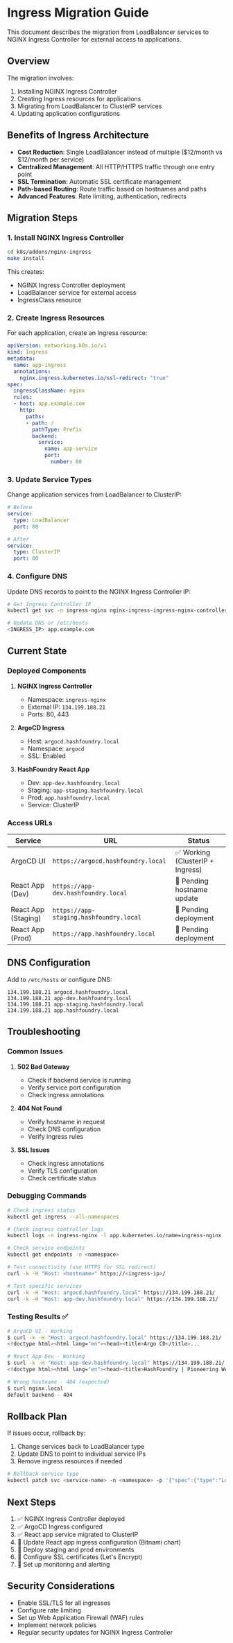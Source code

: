 # Ingress Migration Guide

This document describes the migration from LoadBalancer services to NGINX Ingress Controller for external access to applications.

## Overview

The migration involves:
1. Installing NGINX Ingress Controller
2. Creating Ingress resources for applications
3. Migrating from LoadBalancer to ClusterIP services
4. Updating application configurations

## Benefits of Ingress Architecture

- **Cost Reduction**: Single LoadBalancer instead of multiple ($12/month vs $12/month per service)
- **Centralized Management**: All HTTP/HTTPS traffic through one entry point
- **SSL Termination**: Automatic SSL certificate management
- **Path-based Routing**: Route traffic based on hostnames and paths
- **Advanced Features**: Rate limiting, authentication, redirects

## Migration Steps

### 1. Install NGINX Ingress Controller

```bash
cd k8s/addons/nginx-ingress
make install
```

This creates:
- NGINX Ingress Controller deployment
- LoadBalancer service for external access
- IngressClass resource

### 2. Create Ingress Resources

For each application, create an Ingress resource:

```yaml
apiVersion: networking.k8s.io/v1
kind: Ingress
metadata:
  name: app-ingress
  annotations:
    nginx.ingress.kubernetes.io/ssl-redirect: "true"
spec:
  ingressClassName: nginx
  rules:
  - host: app.example.com
    http:
      paths:
      - path: /
        pathType: Prefix
        backend:
          service:
            name: app-service
            port:
              number: 80
```

### 3. Update Service Types

Change application services from LoadBalancer to ClusterIP:

```yaml
# Before
service:
  type: LoadBalancer
  port: 80

# After
service:
  type: ClusterIP
  port: 80
```

### 4. Configure DNS

Update DNS records to point to the NGINX Ingress Controller IP:

```bash
# Get Ingress Controller IP
kubectl get svc -n ingress-nginx nginx-ingress-ingress-nginx-controller

# Update DNS or /etc/hosts
<INGRESS_IP> app.example.com
```

## Current State

### Deployed Components

1. **NGINX Ingress Controller**
   - Namespace: `ingress-nginx`
   - External IP: `134.199.188.21`
   - Ports: 80, 443

2. **ArgoCD Ingress**
   - Host: `argocd.hashfoundry.local`
   - Namespace: `argocd`
   - SSL: Enabled

3. **HashFoundry React App**
   - Dev: `app-dev.hashfoundry.local`
   - Staging: `app-staging.hashfoundry.local`
   - Prod: `app.hashfoundry.local`
   - Service: ClusterIP

### Access URLs

| Service | URL | Status |
|---------|-----|--------|
| ArgoCD UI | `https://argocd.hashfoundry.local` | ✅ Working (ClusterIP + Ingress) |
| React App (Dev) | `https://app-dev.hashfoundry.local` | 🔄 Pending hostname update |
| React App (Staging) | `https://app-staging.hashfoundry.local` | 🔄 Pending deployment |
| React App (Prod) | `https://app.hashfoundry.local` | 🔄 Pending deployment |

## DNS Configuration

Add to `/etc/hosts` or configure DNS:

```
134.199.188.21 argocd.hashfoundry.local
134.199.188.21 app-dev.hashfoundry.local
134.199.188.21 app-staging.hashfoundry.local
134.199.188.21 app.hashfoundry.local
```

## Troubleshooting

### Common Issues

1. **502 Bad Gateway**
   - Check if backend service is running
   - Verify service port configuration
   - Check ingress annotations

2. **404 Not Found**
   - Verify hostname in request
   - Check DNS configuration
   - Verify ingress rules

3. **SSL Issues**
   - Check ingress annotations
   - Verify TLS configuration
   - Check certificate status

### Debugging Commands

```bash
# Check ingress status
kubectl get ingress --all-namespaces

# Check ingress controller logs
kubectl logs -n ingress-nginx -l app.kubernetes.io/name=ingress-nginx

# Check service endpoints
kubectl get endpoints -n <namespace>

# Test connectivity (use HTTPS for SSL redirect)
curl -k -H "Host: <hostname>" https://<ingress-ip>/

# Test specific services
curl -k -H "Host: argocd.hashfoundry.local" https://134.199.188.21/
curl -k -H "Host: app-dev.hashfoundry.local" https://134.199.188.21/
```

### Testing Results ✅

```bash
# ArgoCD UI - Working
$ curl -k -H "Host: argocd.hashfoundry.local" https://134.199.188.21/
<!doctype html><html lang="en"><head><title>Argo CD</title>...

# React App Dev - Working  
$ curl -k -H "Host: app-dev.hashfoundry.local" https://134.199.188.21/
<!doctype html><html lang="en"><head><title>HashFoundry | Pioneering Web3 Technology</title>...

# Wrong hostname - 404 (expected)
$ curl nginx.local
default backend - 404
```

## Rollback Plan

If issues occur, rollback by:

1. Change services back to LoadBalancer type
2. Update DNS to point to individual service IPs
3. Remove ingress resources if needed

```bash
# Rollback service type
kubectl patch svc <service-name> -n <namespace> -p '{"spec":{"type":"LoadBalancer"}}'
```

## Next Steps

1. ✅ NGINX Ingress Controller deployed
2. ✅ ArgoCD Ingress configured
3. ✅ React app service migrated to ClusterIP
4. 🔄 Update React app ingress configuration (Bitnami chart)
5. 🔄 Deploy staging and prod environments
6. 🔄 Configure SSL certificates (Let's Encrypt)
7. 🔄 Set up monitoring and alerting

## Security Considerations

- Enable SSL/TLS for all ingresses
- Configure rate limiting
- Set up Web Application Firewall (WAF) rules
- Implement network policies
- Regular security updates for NGINX Ingress Controller
